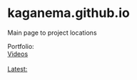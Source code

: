 # kaganema.github.io
Main page to project locations

Portfolio: <br><a href="videos.md">Videos <br><br>
Latest: 
